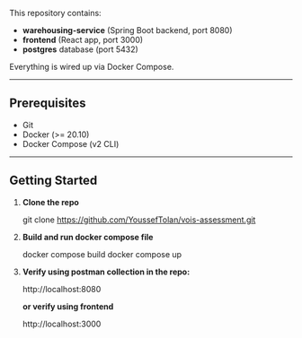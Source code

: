 This repository contains:

- **warehousing-service** (Spring Boot backend, port 8080)   
- **frontend** (React app, port 3000)  
- **postgres** database (port 5432)  

Everything is wired up via Docker Compose.

---

## Prerequisites

- Git  
- Docker (>= 20.10)  
- Docker Compose (v2 CLI)  

---

## Getting Started

1. **Clone the repo**
   
   git clone https://github.com/YoussefTolan/vois-assessment.git
   

2. **Build and run docker compose file**

   docker compose build
   docker compose up

3. **Verify using postman collection in the repo:**

   http://localhost:8080

   **or verify using frontend**

   http://localhost:3000

  

   

